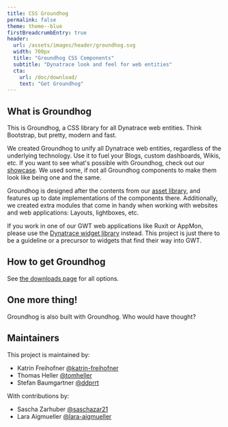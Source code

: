 ```yaml
---
title: CSS Groundhog
permalink: false
theme: theme--blue
firstBreadcrumbEntry: true
header:
  url: /assets/images/header/groundhog.svg
  width: 700px
  title: "Groundhog CSS Components"
  subtitle: "Dynatrace look and feel for web entities"
  cta:
    url: /doc/download/
    text: "Get Groundhog"
---
```

## What is Groundhog

This is Groundhog, a CSS library for all Dynatrace web entities. Think Bootstrap,
but pretty, modern and fast.

We created Groundhog to unify all Dynatrace web entities, regardless of the
underlying technology. Use it to fuel your Blogs, custom dashboards, Wikis, etc.
If you want to see what's possible with Groundhog, check out our [showcase](/doc/showcase). We used
some, if not all Groundhog components to make them look like being one and the same.

Groundhog is designed after the contents from our [asset library](http://assets.ruxitlabs.com),
and features up to date implementations of the components there. Additionally, we created
extra modules that come in handy when working with websites and web applications: Layouts,
lightboxes, etc.

If you work in one of our GWT web applications like Ruxit or AppMon, please use the
[Dynatrace widget library](https://bitbucket.lab.dynatrace.org/projects/LIB/repos/widget-library/browse)
instead. This project is just there to be a guideline or a precursor to widgets that
find their way into GWT.

## How to get Groundhog

See [the downloads page](/docs/download) for all options.

## One more thing!

Groundhog is also built with Groundhog. Who would have thought?

## Maintainers

This project is maintained by:

- Katrin Freihofner [@katrin-freihofner](https://github.com/katrin-freihofner)
- Thomas Heller [@tomheller](https://github.com/tomheller)
- Stefan Baumgartner [@ddprrt](https://github.com/ddprrt)

With contributions by:

- Sascha Zarhuber [@saschazar21](https://github.com/saschazar21)
- Lara Aigmueller [@lara-aigmueller](https://github.com/lara-aigmueller)
